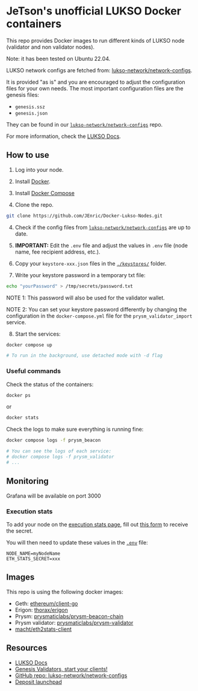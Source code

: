 # JeTson's unofficial LUKSO Docker containers

This repo provides Docker images to run different kinds of LUKSO node (validator and non validator nodes).

Note: it has been tested on Ubuntu 22.04.

LUKSO network configs are fetched from: [lukso-network/network-configs](https://github.com/lukso-network/network-configs).

It is provided "as is" and you are encouraged to adjust the configuration files for your own needs. The most important configuration files are the genesis files:

- `genesis.ssz`
- `genesis.json`

They can be found in our [`lukso-network/network-configs`](https://github.com/lukso-network/network-configs) repo.

For more information, check the [LUKSO Docs](https://docs.lukso.tech/networks/mainnet/running-a-node/).

## How to use

1. Log into your node.
2. Install [Docker](https://docs.docker.com/engine/install/ubuntu/).
3. Install [Docker Compose](https://docs.docker.com/compose/install/linux/)

3. Clone the repo.

```sh
git clone https://github.com/JEnric/Docker-Lukso-Nodes.git
```

4. Check if the config files from [`lukso-network/network-configs`](https://github.com/lukso-network/network-configs) are up to date.

5. **IMPORTANT:** Edit the `.env` file and adjust the values in `.env` file (node name, fee recipient address, etc.).

6. Copy your `keystore-xxx.json` files in the [`./keystores/`](./keystores) folder.

7. Write your keystore password in a temporary txt file:

```sh
echo "yourPassword" > /tmp/secrets/password.txt
```

NOTE 1: This password will also be used for the validator wallet.

NOTE 2: You can set your keystore password differently by changing the configuration in the `docker-compose.yml` file for the `prysm_validator_import` service.

8. Start the services:

```sh
docker compose up

# To run in the background, use detached mode with -d flag
```

### Useful commands

Check the status of the containers:

```sh
docker ps
```
or
```sh
docker stats
```

Check the logs to make sure everything is running fine:

```sh
docker compose logs -f prysm_beacon

# You can see the logs of each service:
# docker compose logs -f prysm_validator
# ...
```

## Monitoring

Grafana will be available on port 3000

### Execution stats

To add your node on the [execution stats page](https://stats.execution.mainnet.lukso.network/), fill out [this form](https://docs.google.com/forms/d/e/1FAIpQLSf6_vflZkaRh8dgHMiFtZI5g3DrBFKP4Sc2l2DBW95OWRFO9g/viewform) to receive the secret.

You will then need to update these values in the [`.env`](./.env) file:

```
NODE_NAME=myNodeName
ETH_STATS_SECRET=xxx
```

## Images

This repo is using the following docker images:

- Geth: [ethereum/client-go](https://hub.docker.com/r/ethereum/client-go)
- Erigon: [thorax/erigon](https://hub.docker.com/r/thorax/erigon)
- Prysm: [prysmaticlabs/prysm-beacon-chain](https://hub.docker.com/r/prysmaticlabs/prysm-beacon-chain)
- Prysm validator: [prysmaticlabs/prysm-validator](https://hub.docker.com/r/prysmaticlabs/prysm-validator)
- [macht/eth2stats-client](https://hub.docker.com/r/macht/eth2stats-client)

## Resources

- [LUKSO Docs](https://docs.lukso.network)
- [Genesis Validators, start your clients!](https://medium.com/lukso/genesis-validators-start-your-clients-fe01db8f3fba)
- [GitHub repo: lukso-network/network-configs](https://github.com/lukso-network/network-configs)
- [Deposit launchpad](https://deposit.mainnet.lukso.network/)
